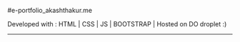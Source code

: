 #e-portfolio_akashthakur.me

Developed with : HTML |  CSS  | JS | BOOTSTRAP | Hosted on DO droplet :)



-------------------------------------------------------------------------------------------------------------------------
